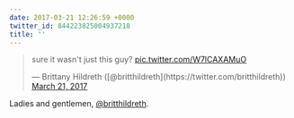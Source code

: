 ```yaml
---
date: 2017-03-21 12:26:59 +0000
twitter_id: 844223825004937218
title: ''
---
```


<blockquote class="twitter-tweet"><p lang="en" dir="ltr">sure it wasn&#39;t just this guy? <a href="https://t.co/W7lCAXAMuO">pic.twitter.com/W7lCAXAMuO</a></p>&mdash; Brittany Hildreth ([@britthildreth](https://twitter.com/britthildreth)) <a href="https://twitter.com/britthildreth/status/844223539477667840?ref_src=twsrc%5Etfw">March 21, 2017</a></blockquote>
<script async src="https://platform.twitter.com/widgets.js" charset="utf-8"></script>

Ladies and gentlemen, [@britthildreth](https://twitter.com/britthildreth).
